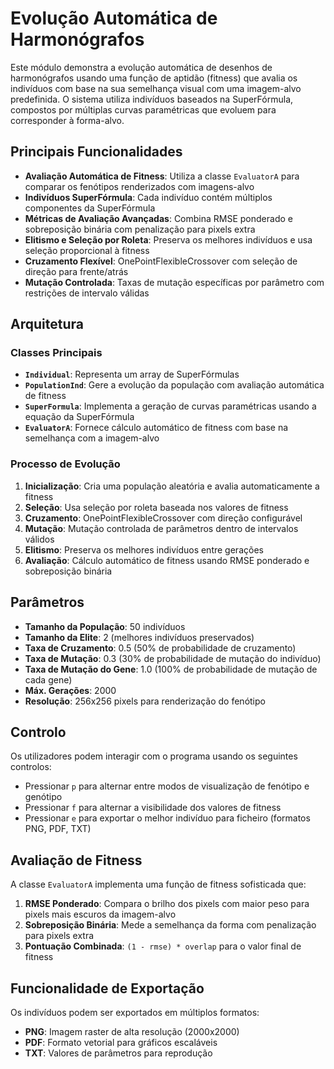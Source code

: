 # Evolução Automática de Harmonógrafos

Este módulo demonstra a evolução automática de desenhos de harmonógrafos usando uma função de aptidão (fitness) que avalia os indivíduos com base na sua semelhança visual com uma imagem-alvo predefinida. O sistema utiliza indivíduos baseados na SuperFórmula, compostos por múltiplas curvas paramétricas que evoluem para corresponder à forma-alvo.


## Principais Funcionalidades

- **Avaliação Automática de Fitness**: Utiliza a classe `EvaluatorA` para comparar os fenótipos renderizados com imagens-alvo  
- **Indivíduos SuperFórmula**: Cada indivíduo contém múltiplos componentes da SuperFórmula  
- **Métricas de Avaliação Avançadas**: Combina RMSE ponderado e sobreposição binária com penalização para pixels extra  
- **Elitismo e Seleção por Roleta**: Preserva os melhores indivíduos e usa seleção proporcional à fitness  
- **Cruzamento Flexível**: OnePointFlexibleCrossover com seleção de direção para frente/atrás  
- **Mutação Controlada**: Taxas de mutação específicas por parâmetro com restrições de intervalo válidas  

## Arquitetura

### Classes Principais

- **`Individual`**: Representa um array de SuperFórmulas  
- **`PopulationInd`**: Gere a evolução da população com avaliação automática de fitness  
- **`SuperFormula`**: Implementa a geração de curvas paramétricas usando a equação da SuperFórmula  
- **`EvaluatorA`**: Fornece cálculo automático de fitness com base na semelhança com a imagem-alvo  

### Processo de Evolução

1. **Inicialização**: Cria uma população aleatória e avalia automaticamente a fitness  
2. **Seleção**: Usa seleção por roleta baseada nos valores de fitness  
3. **Cruzamento**: OnePointFlexibleCrossover com direção configurável  
4. **Mutação**: Mutação controlada de parâmetros dentro de intervalos válidos  
5. **Elitismo**: Preserva os melhores indivíduos entre gerações  
6. **Avaliação**: Cálculo automático de fitness usando RMSE ponderado e sobreposição binária  

## Parâmetros

- **Tamanho da População**: 50 indivíduos  
- **Tamanho da Elite**: 2 (melhores indivíduos preservados)  
- **Taxa de Cruzamento**: 0.5 (50% de probabilidade de cruzamento)  
- **Taxa de Mutação**: 0.3 (30% de probabilidade de mutação do indivíduo)  
- **Taxa de Mutação do Gene**: 1.0 (100% de probabilidade de mutação de cada gene)  
- **Máx. Gerações**: 2000  
- **Resolução**: 256x256 pixels para renderização do fenótipo  

## Controlo

Os utilizadores podem interagir com o programa usando os seguintes controlos:

- Pressionar `p` para alternar entre modos de visualização de fenótipo e genótipo  
- Pressionar `f` para alternar a visibilidade dos valores de fitness  
- Pressionar `e` para exportar o melhor indivíduo para ficheiro (formatos PNG, PDF, TXT)  

## Avaliação de Fitness

A classe `EvaluatorA` implementa uma função de fitness sofisticada que:

1. **RMSE Ponderado**: Compara o brilho dos pixels com maior peso para pixels mais escuros da imagem-alvo  
2. **Sobreposição Binária**: Mede a semelhança da forma com penalização para pixels extra  
3. **Pontuação Combinada**: `(1 - rmse) * overlap` para o valor final de fitness  

## Funcionalidade de Exportação

Os indivíduos podem ser exportados em múltiplos formatos:  
- **PNG**: Imagem raster de alta resolução (2000x2000)  
- **PDF**: Formato vetorial para gráficos escaláveis  
- **TXT**: Valores de parâmetros para reprodução  


